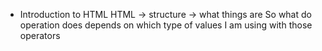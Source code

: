 * Introduction to HTML
HTML -> structure -> what things are
So what do operation does depends on which type of values I am using with those operators
